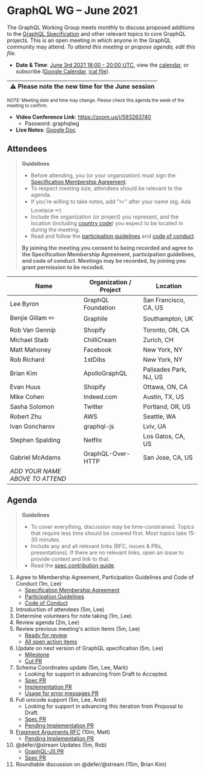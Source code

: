 # GraphQL WG – June 2021

The GraphQL Working Group meets monthly to discuss proposed additions to the
[GraphQL Specification](https://github.com/graphql/graphql-spec) and other
relevant topics to core GraphQL projects. This is an open meeting in which
anyone in the GraphQL community may attend. *To attend this meeting or propose
agenda, edit this file.*

- **Date & Time**: [June 3rd 2021 18:00 - 20:00 UTC](https://www.timeanddate.com/worldclock/meetingdetails.html?year=2021&month=6&day=3&hour=18&min=0&sec=0&p1=224&p2=179&p3=136&p4=268&p5=367&p6=438&p7=240&iv=0), view the [calendar](https://calendar.google.com/calendar/embed?src=linuxfoundation.org_ik79t9uuj2p32i3r203dgv5mo8%40group.calendar.google.com), or subscribe ([Google Calendar](https://calendar.google.com/calendar?cid=bGludXhmb3VuZGF0aW9uLm9yZ19pazc5dDl1dWoycDMyaTNyMjAzZGd2NW1vOEBncm91cC5jYWxlbmRhci5nb29nbGUuY29t), [ical file](https://calendar.google.com/calendar/ical/linuxfoundation.org_ik79t9uuj2p32i3r203dgv5mo8%40group.calendar.google.com/public/basic.ics)).

| :warning: **Please note the new time for the June session** |
| ------------------------------------------------------------ |

  <small>*NOTE:* Meeting date and time may change. Please check this agenda the week of the meeting to confirm.</small>
- **Video Conference Link**: https://zoom.us/j/593263740
  - Password: graphqlwg
- **Live Notes**: [Google Doc](https://docs.google.com/document/d/1po3m08I1cAf3q3u7QILmRWJDJaCbrXgUKBVVYt5BOqM/edit?usp=sharing)


## Attendees

> **Guidelines**
> - Before attending, you (or your organization) must sign the [Specification Membership Agreement](https://github.com/graphql/foundation).
> - To respect meeting size, attendees should be relevant to the agenda.
> - If you're willing to take notes, add "✏️" after your name (eg. Ada Lovelace ✏)
> - Include the organization (or project) you represent, and the location (including [country code](https://en.wikipedia.org/wiki/List_of_ISO_3166_country_codes#Current_ISO_3166_country_codes)) you expect to be located in during the meeting.
> - Read and follow the [participation guidelines](https://github.com/graphql/graphql-wg#participation-guidelines) and [code of conduct](https://github.com/graphql/foundation/blob/master/CODE-OF-CONDUCT.md).
>
> **By joining the meeting you consent to being recorded and agree to the Specification Membership Agreement, participation guidelines, and code of conduct. Meetings may be recorded, by joining you grant permission to be recoded.**

| Name                     | Organization / Project   | Location
| ------------------------ | ------------------------ | ------------------------
| Lee Byron                | GraphQL Foundation       | San Francisco, CA, US
| Benjie Gillam ✏️          | Graphile                 | Southampton, UK
| Rob Van Gennip           | Shopify                  | Toronto, ON, CA
| Michael Staib            | ChilliCream              | Zurich, CH
| Matt Mahoney             | Facebook                 | New York, NY
| Rob Richard              | 1stDibs                  | New York, NY
| Brian Kim                | ApolloGraphQL            | Palisades Park, NJ, US
| Evan Huus                | Shopify                  | Ottawa, ON, CA
| Mike Cohen               | Indeed.com               | Austin, TX, US
| Sasha Solomon            | Twitter                  | Portland, OR, US
| Robert Zhu               | AWS                      | Seattle, WA
| Ivan Goncharov           | graphql-js               | Lviv, UA
| Stephen Spalding         | Netflix                  | Los Gatos, CA, US
| Gabriel McAdams          | GraphQL-Over-HTTP        | San Jose, CA, US
| *ADD YOUR NAME ABOVE TO ATTEND*


## Agenda

> **Guidelines**
> - To cover everything, discussion may be time-constrained. Topics that require less time should be covered first. Most topics take 15-30 minutes.
> - Include any and all relevant links (RFC, issues & PRs, presentations). If there are no relevant links, open an issue to provide context and link to that.
> - Read the [spec contribution guide](https://github.com/graphql/graphql-spec/blob/master/CONTRIBUTING.md).

<!--

Example agenda item:

1. Discuss moving the subscriptions proposal to stage 2 (30m, Lee)
   - [Subscriptions RFC](link.to/the-relevant/pr-or-issue-or-doc)
   - [GraphQL.js PR](github.link/to/the/project/pr)
   - [Another Relevant Link](youre.getting/the-idea.now)

-->

1. Agree to Membership Agreement, Participation Guidelines and Code of Conduct (1m, Lee)
   - [Specification Membership Agreement](https://github.com/graphql/foundation)
   - [Participation Guidelines](https://github.com/graphql/graphql-wg#participation-guidelines)
   - [Code of Conduct](https://github.com/graphql/foundation/blob/master/CODE-OF-CONDUCT.md)
1. Introduction of attendees (5m, Lee)
1. Determine volunteers for note taking (1m, Lee)
1. Review agenda (2m, Lee)
1. Review previous meeting's action items (5m, Lee)
   - [Ready for review](https://github.com/graphql/graphql-wg/issues?q=is%3Aissue+is%3Aopen+label%3A%22Ready+for+review+%F0%9F%99%8C%22+sort%3Aupdated-desc)
   - [All open action items](https://github.com/graphql/graphql-wg/issues?q=is%3Aissue+is%3Aopen+label%3A%22Action+item+%3Aclapper%3A%22+sort%3Aupdated-desc)
1. Update on next version of GraphQL specification (5m, Lee)
   - [Milestone](https://github.com/graphql/graphql-spec/milestone/2)
   - [Cut PR](https://github.com/graphql/graphql-spec/pull/871)
1. Schema Coordinates update (5m, Lee, Mark)
   - Looking for support in advancing from Draft to Accepted.
   - [Spec PR](https://github.com/graphql/graphql-spec/pull/794)
   - [Implementation PR](https://github.com/graphql/graphql-js/pull/3044)
   - [Usage for error messages PR](https://github.com/graphql/graphql-js/pull/3145)
1. Full unicode support (5m, Lee, Andi)
   - Looking for support in advancing this iteration from Proposal to Draft.
   - [Spec PR](https://github.com/graphql/graphql-spec/pull/849)
   - [Pending Implementation PR](https://github.com/graphql/graphql-js/pull/2449)
1. [Fragment Arguments RFC](https://github.com/graphql/graphql-spec/pull/865) (10m, Matt)
   - [Pending Implementation PR](https://github.com/graphql/graphql-js/pull/3152)
1. @defer/@stream Updates (5m, Rob)
   - [GraphQL-JS PR](https://github.com/graphql/graphql-js/pull/2839)
   - [Spec PR](https://github.com/graphql/graphql-spec/pull/742)
1. Roundtable discussion on @defer/@stream (15m, Brian Kim)
